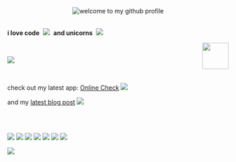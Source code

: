 <div align="center">
        <img src="welcome-header.gif" alt="welcome to my github profile">
        <br>
        <br>
</div>

**i love code**&nbsp;&nbsp;![](cat-typing.gif)&nbsp;&nbsp;**and unicorns**&nbsp;&nbsp;![](unicorn.gif)

<img src="party-furby.gif" align="right" width="60">

<br>

![](under-construction.gif)

<br>

check out my latest app: [Online Check](https://sindresorhus.com/online-check) ![](hot.gif)

and my [latest blog post](https://sindresorhus.com/blog) ![](hot.gif)

<br>
<br>

![](counter.gif) ![](badge1.gif) ![](badge2.gif) ![](badge3.png) ![](badge4.gif) ![](badge5.gif) ![](badge6.gif)

![](flames.gif)